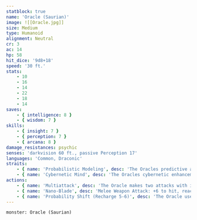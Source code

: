 ```yaml
---
statblock: true
name: 'Oracle (Saurian)'
image: ![[Oracle.jpg]]
size: Medium
type: Humanoid
alignment: Neutral
cr: 3
ac: 14
hp: 58
hit_dice: '9d8+18'
speed: '30 ft.'
stats:
    - 10
    - 16
    - 14
    - 22
    - 18
    - 14
saves:
    - { intelligence: 8 }
    - { wisdom: 7 }
skills:
    - { insight: 7 }
    - { perception: 7 }
    - { arcana: 8 }
damage_resistances: psychic
senses: 'darkvision 60 ft., passive Perception 17'
languages: 'Common, Draconic'
straits:
    - { name: 'Probabilistic Modeling', desc: 'The Oracles predictive algorithms allow it to anticipate the outcomes of certain events. It has advantage on saving throws against spells and other magical effects.' }
    - { name: 'Cybernetic Mind', desc: 'The Oracles cybernetic enhancements give it advantage on Intelligence checks and saving throws.' }
actions:
    - { name: 'Multiattack', desc: 'The Oracle makes two attacks with its nano-blade.' }
    - { name: 'Nano-Blade', desc: 'Melee Weapon Attack: +6 to hit, reach 5 ft., one target. Hit: 8 (1d8 + 4) slashing damage.' }
    - { name: 'Probability Shift (Recharge 5-6)', desc: 'The Oracle uses its predictive algorithms to alter the outcome of an event. One creature the Oracle can see within 60 feet of it must reroll a d20 roll it just made and take the new roll.' }
---
```

```statblock
monster: Oracle (Saurian)
```